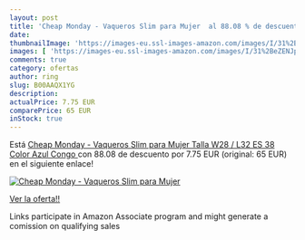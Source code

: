 ```yaml
---
layout: post
title: 'Cheap Monday - Vaqueros Slim para Mujer  al 88.08 % de descuento'
date: 
thumbnailImage: 'https://images-eu.ssl-images-amazon.com/images/I/31%2BeZENJpAL._SL200_.jpg'
images: [ 'https://images-eu.ssl-images-amazon.com/images/I/31%2BeZENJpAL._SL200_.jpg' ]
comments: true
category: ofertas
author: ring
slug: B00AAQX1YG
description:
actualPrice: 7.75 EUR
comparePrice: 65 EUR
inStock: true
---
```


Está [Cheap Monday - Vaqueros Slim para Mujer  Talla W28 / L32  ES 38   Color Azul  Congo ](https://www.amazon.es/dp/B00AAQX1YG/?tag=tolees-21) con 88.08 de descuento por 7.75 EUR (original: 65 EUR) en el siguiente enlace!

[![Cheap Monday - Vaqueros Slim para Mujer ](https://images-eu.ssl-images-amazon.com/images/I/31%2BeZENJpAL._SL200_.jpg)](https://www.amazon.es/dp/B00AAQX1YG/?tag=tolees-21)

[Ver la oferta!!](https://www.amazon.es/dp/B00AAQX1YG/?tag=tolees-21)

Links participate in Amazon Associate program and might generate a comission on qualifying sales


